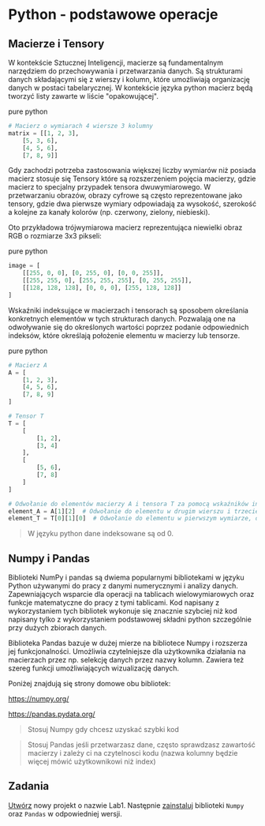 # Python - podstawowe operacje

## Macierze i Tensory
W kontekście Sztucznej Inteligencji, macierze są fundamentalnym narzędziem do przechowywania i przetwarzania danych. Są strukturami danych składającymi się z wierszy i kolumn, które umożliwiają organizację danych w postaci tabelarycznej. W kontekście języka python macierz będą tworzyć listy zawarte w liście "opakowującej".

<div class="codeblock-label">pure python</div>

```python
# Macierz o wymiarach 4 wiersze 3 kolumny
matrix = [[1, 2, 3],
    [5, 3, 6],
    [4, 5, 6],
    [7, 8, 9]]
```

Gdy zachodzi potrzeba zastosowania większej liczby wymiarów niż posiada macierz stosuje się Tensory które są rozszerzeniem pojęcia macierzy, gdzie macierz to specjalny przypadek tensora dwuwymiarowego. W przetwarzaniu obrazów, obrazy cyfrowe są często reprezentowane jako tensory, gdzie dwa pierwsze wymiary odpowiadają za wysokość, szerokość a kolejne za kanały kolorów (np. czerwony, zielony, niebieski).

Oto przykładowa trójwymiarowa macierz reprezentująca niewielki obraz RGB o rozmiarze 3x3 pikseli:

<div class="codeblock-label">pure python</div>

```python
image = [
    [[255, 0, 0], [0, 255, 0], [0, 0, 255]],
    [[255, 255, 0], [255, 255, 255], [0, 255, 255]],
    [[128, 128, 128], [0, 0, 0], [255, 128, 128]]
]
```

Wskaźniki indeksujące w macierzach i tensorach są sposobem określania konkretnych elementów w tych strukturach danych. Pozwalają one na odwoływanie się do określonych wartości poprzez podanie odpowiednich indeksów, które określają położenie elementu w macierzy lub tensorze.

<div class="codeblock-label">pure python</div>

```python
# Macierz A
A = [
    [1, 2, 3],
    [4, 5, 6],
    [7, 8, 9]
]

# Tensor T
T = [
    [
        [1, 2],
        [3, 4]
    ],
    [
        [5, 6],
        [7, 8]
    ]
]

# Odwołanie do elementów macierzy A i tensora T za pomocą wskaźników indeksujących
element_A = A[1][2]  # Odwołanie do elementu w drugim wierszu i trzeciej kolumnie macierzy A
element_T = T[0][1][0]  # Odwołanie do elementu w pierwszym wymiarze, drugim wierszu i pierwszej kolumnie tensora T
```

> W języku python dane indeksowane są od 0.

## Numpy i Pandas

Biblioteki NumPy i pandas są dwiema popularnymi bibliotekami w języku Python używanymi do pracy z danymi numerycznymi i analizy danych. Zapewniających wsparcie dla operacji na tablicach wielowymiarowych oraz funkcje matematyczne do pracy z tymi tablicami. Kod napisany z wykorzystaniem tych bibliotek wykonuje się znacznie szybciej niż kod napisany tylko z wykorzystaniem podstawowej składni python szczególnie przy dużych zbiorach danych. 

Biblioteka Pandas bazuje w dużej mierze na bibliotece Numpy i rozszerza jej funkcjonalności. Umożliwia czytelniejsze dla użytkownika działania na macierzach przez np. selekcję danych przez nazwy kolumn. Zawiera też szereg funkcji umożliwiających wizualizację danych.

Poniżej znajdują się strony domowe obu bibliotek:

<https://numpy.org/>

<https://pandas.pydata.org/>

> Stosuj Numpy gdy chcesz uzyskać szybki kod

> Stosuj Pandas jeśli przetwarzasz dane, często sprawdzasz zawartość macierzy i zależy ci na czytelnosci kodu (nazwa kolumny będzie więcej mówić użytkownikowi niż index)


## Zadania

[Utwórz](https://si.lazysolutions.pl/lab1/PythonIDE.html#instalacja-bibliotek) nowy projekt o nazwie Lab1. Następnie [zainstaluj](https://si.lazysolutions.pl/lab1/PythonIDE.html#instalacja-bibliotek) biblioteki `Numpy` oraz `Pandas` w odpowiedniej wersji.
